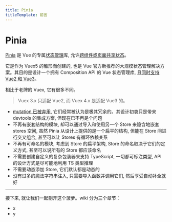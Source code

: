 ```yaml
---
title: Pinia
titleTemplate: 前言
---
```


# Pinia

[Pinia](https://pinia.vuejs.org/zh/) 是 Vue 的专属<u>状态管理</u>库, 允许<u>跨组件或页面共享状态</u>。

它是作为 Vuex5 的雏形而创建的, 也是 Vue 官方新推荐的大规模状态管理解决方案。其目的是设计一个拥有 Composition API 的 Vue 状态管理库, 且<u>同时支持 Vue2 和 Vue3</u>。

相比于老牌的 Vuex, 它有很多不同。

> Vuex 3.x 只适配 Vue2, 而 Vuex 4.x 是适配 Vue3 的。

- <u>mutation 已被弃用</u>, 它们经常被认为是极其冗余的。其设计初衷只是带来 devtools 的集成方案, 但现在已不再是个问题
- 不再有嵌套结构的模块, 却可以通过导入和使用另一个 Store 来隐含地嵌套 stores 空间, 虽然 Pinia 从设计上提供的是一个扁平的结构, 但能在 Store 间进行交叉组合, 甚至可以让 Stores 有循环依赖关系
- 不再有可命名的模块, 考虑到 Store 的扁平架构, Store 的命名取决于它们的定义方式, 甚至可以说所有的 Store 都应该命名
- 不需要创建自定义的复杂包装器来支持 TypeScript, 一切都可标注类型, API 的设计方式是尽可能地利用 TS 类型推理
- 不需要动态添加 Store, 它们默认都是动态的
- 没有过多的魔法字符串注入, 只需要导入函数并调用它们, 然后享受自动补全就好

***

接下来, 就让我们一起剖开这个菠萝。wiki 分为三个章节：

- x
- y

